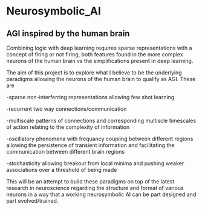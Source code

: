 # Neurosymbolic_AI

## AGI inspired by the human brain

Combining logic with deep learning requires sparse representations with a concept of firing or not firing, both features found in the more complex neurons of the human brain vs the simplifications present in deep learning.

The aim of this project is to explore what I believe to be the underlying paradigms allowing the neurons of the human brain to qualify as AGI. These are

-sparse non-interferring representations allowing few shot learning

-recurrent two way connections/communication

-multiscale patterns of connections and corresponding multiscle timescales of action relating to the complexity of information

-oscillatory phenomena with frequancy coupling between different regions allowing the persistence of transient information and facilitating the communication between different brain regions

-stochasticity allowing breakout from local minima and pushing weaker associations over a threshold of being made

This will be an attempt to build these paradigms on top of the latest research in neuroscience regarding the structure and format of various neurons in a way that a working neurosymbolic AI can be part designed and part evolved/trained.
